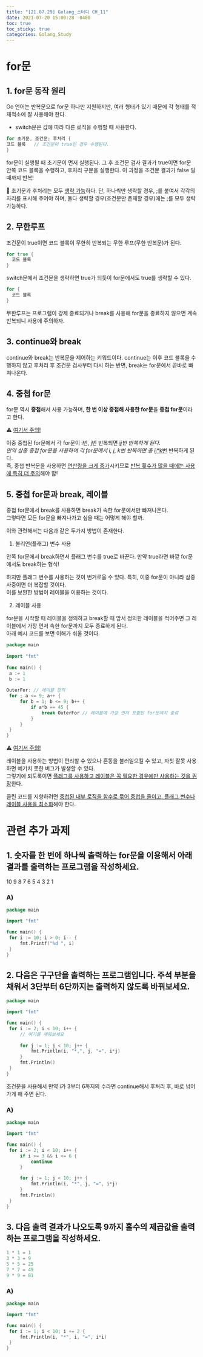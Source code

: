 ```yaml
---
title: "[21.07.29] Golang_스터디 CH_11"
date: 2021-07-20 15:00:28 -0400
toc: true
toc_sticky: true
categories: Golang_Study
---
```



# for문 

##  1. for문 동작 원리

Go 언어는 반복문으로 for문 하나만 지원하지만, 여러 형태가 있기 때문에 각 형태를 적재적소에 잘 사용해야 한다.    

- switch문은 값에 따라 다른 로직을 수행할 때 사용한다.     

 ```go
for 초기문, 조건문; 후처리 {
코드 블록  	// 조건문이 true인 경우 수행된다.
}
 ```

for문이 실행될 때 초기문이 먼저 실행된다. 그 후 조건문 검사 결과가 true이면 for문 안쪽 코드 블록을 수행하고, 후처리 구문을 실행한다. 이 과정을 조건문 결과가 false 일 때까지 반복! 

<div class="notice--primary" markdown="1">
🌝 초기문과 후처리는 모두 <u>생략 가능</u>하다.    
단, 하나씩만 생략할 경우, ;를 붙여서 각각의 자리를 표시해 주어야 하며, 둘다 생략할 경우(조건문만 존재할 경우)에는 ;를 모두 생략 가능하다.  
</div>  


##  2. 무한루프

조건문이 true이면 코드 블록이 무한히 반복되는 무한 루프(무한 반복문)가 된다.      

  ```go
for true {
	코드 블록 
}
  ```

switch문에서 조건문을 생략하면 true가 되듯이 for문에서도 true를 생략할 수 있다. 

  ```go
for {
	코드 블록 
}
  ```
무한루프는 프로그램이 강제 종료되거나 break를 사용해 for문을 종료하지 않으면 계속 반복되니 사용에 주의하자.    

##  3. continue와 break

continue와 break는 반복문을 제어하는 키워드이다. continue는 이후 코드 블록을 수행하지 않고 후처리 후 조건문 검사부터 다시 하는 반면, break는 for문에서 곧바로 빠져나온다.

 
##  4. 중첩 for문

for문 역시 **중첩**해서 사용 가능하며, **한 번 이상 중첩해 사용한 for문**을 **중첩 for문**이라고 한다. 
	

<div class="notice--primary" markdown="1">
⚠️ <u>여기서 주의!</u>      

이중 중첩된 for문에서 각 for문이 i번, j번 반복되면 <u>i*j</u>번 반복하게 된다.     
만약 삼중 중첩 for문을 사용하여 각 for문에서 i, j, k번 반복하면 총 <u>i*j*k번</u> 반복하게 된다.   
즉, 중첩 반복문을 사용하면 <u>연산량을 크게 증가</u>시키므로 <u>반복 횟수가 많을 때에는 사용에 특히 더 주의</u>해야 함!          
</div> 

##  5. 중첩 for문과 break, 레이블

중첩 for문에서 break를 사용하면 break가 속한 for문에서만 빠져나온다.   
그렇다면 모든 for문을 빠져나가고 싶을 때는 어떻게 해야 할까.    

이와 관련해서는 다음과 같은 두가지 방법이 존재한다.    

1. 불리언(플래그) 변수 사용

  안쪽 for문에서 break하면서 플래그 변수를 true로 바꾼다. 만약 true라면 바깥 for문에서도 break하는 형식!    

  하지만 플래그 변수를 사용하는 것이 번거로울 수 있다. 특히, 이중 for문이 아니라 삼중 사중이면 더 복잡할 것이다.   
  이를 보완한 방법이 레이블을 이용하는 것이다.  

2. 레이블 사용

  for문을 시작할 때 레이블을 정의하고 break할 때 앞서 정의한 레이블을 적어주면 그 레이블에서 가장 먼저 속한 for문까지 모두 종료하게 된다.    
  아래 예시 코드를 보면 이해가 쉬울 것이다.

   ```go
package main
	
import "fmt"
	
func main() {
	a := 1
	b := 1
	
OuterFor: // 레이블 정의
	for ; a <= 9; a++ {
		for b = 1; b <= 9; b++ {
			if a*b == 45 {
				break OuterFor // 레이블에 가장 먼저 포함된 for문까지 종료
			}
		}
	}
}
   ```

 
<div class="notice--primary" markdown="1">
⚠️ <u>여기서 주의!</u>      

레이블을 사용하는 방법이 편리할 수 있으나 혼동을 불러일으킬 수 있고, 자칫 잘못 사용하면 예기치 못한 버그가 발생할 수 있다.   
그렇기에 되도록이면 <u>플래그를 사용하고 레이블은 꼭 필요한 경우에만 사용하는 것을 권장</u>한다.   

클린 코드를 지향하려면 <u>중첩된 내부 로직을 함수로 묶어 중첩을 줄이고, 플래그 변수나 레이블 사용을 최소화</u>해야 한다.
      
</div> 

# 관련 추가 과제

## 1. 숫자를 한 번에 하나씩 출력하는 for문을 이용해서 아래 결과를 출력하는 프로그램을 작성하세요.

<div class="notice--primary" markdown="1">
10 9 8 7 6 5 4 3 2 1
      
</div> 


### A) 

   ```go
package main

import "fmt"

func main() {
	for i := 10; i > 0; i-- {
		fmt.Printf("%d ", i)
	}
}
   ```

## 2. 다음은 구구단을 출력하는 프로그램입니다. 주석 부분을 채워서 3단부터 6단까지는 출력하지 않도록 바꿔보세요.

   ```go
package main

import "fmt"

func main() {
	for i := 2; i < 10; i++ {
		// 여기를 채워보세요 
		
		for j := 1; j < 10; j++ {
			fmt.Println(i, "*,", j, "=", i*j)
		}
		fmt.Println()
	}
}
   ```


조건문을 사용해서 만약 i가 3부터 6까지의 수라면 continue해서 후처리 후, 바로 넘어가게 해 주면 된다.

### A)


   ```go
package main

import "fmt"

func main() {
	for i := 2; i < 10; i++ {
		if i >= 3 && i <= 6 {
			continue
		}

		for j := 1; j < 10; j++ {
			fmt.Println(i, "*", j, "=", i*j)
		}
		fmt.Println()
	}
}
   ```


## 3. 다음 출력 결과가 나오도록 9까지 홀수의 제곱값을 출력하는 프로그램을 작성하세요. 

   ```go
1 * 1 = 1
3 * 3 = 9
5 * 5 = 25
7 * 7 = 49
9 * 9 = 81
   ```


### A)

   ```go
package main

import "fmt"

func main() {
	for i := 1; i < 10; i += 2 {
		fmt.Println(i, "*", i, "=", i*i)
	}
}
   ```
